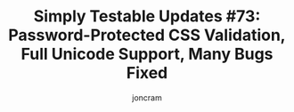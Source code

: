 ---
layout: default
title: "Simply Testable Updates #73: Password-Protected CSS Validation, Full Unicode Support, Many Bugs Fixed"
author: joncram
continue_reading: false
newsletter:
    issue_number: 73rd
    url: https://us5.campaign-archive1.com/?u=ac75e33d993d2b502e333ddd0&amp;id=4d66e6f2f6
    highlights:
        - CSS validation for password-protected sites is now live
        - Support for testing URLs that contain unicode characters
        - Support for testing sites/pages where URLs don't like to be encoded
        - Fixed issue with URL discovery for pages with a relative base href
        - Fixed issue with checking if a URL's host is routable prior to testing
        - Removed some unnecessary detail from CSS validation errors
    closing_sentence: Expect the next newsletter a week from now on January 22.
---